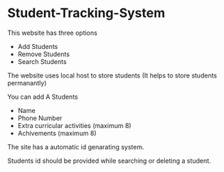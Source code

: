 # Student-Tracking-System

This website has three options
  * Add Students
  * Remove Students
  * Search Students

The website uses local host to store students (It helps to store students permanantly)

You can add A Students
  * Name
  * Phone Number
  * Extra curricular activities (maximum 8)
  * Achivements (maximum 8)

The site has a automatic id genarating system.

Students id should be provided while searching or deleting a student.
